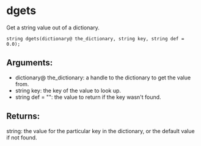 # dgets
Get a string value out of a dictionary.

`string dgets(dictionary@ the_dictionary, string key, string def = 0.0);`

## Arguments:
* dictionary@ the_dictionary: a handle to the dictionary to get the value from.
* string key: the key of the value to look up.
* string def = "": the value to return if the key wasn't found.

## Returns:
string: the value for the particular key in the dictionary, or the default value if not found.
